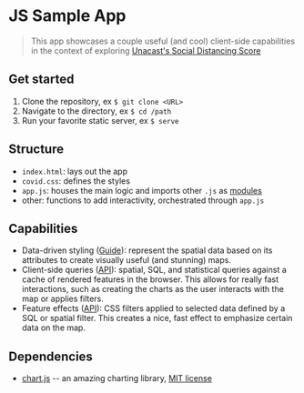 # JS Sample App
> This app showcases a couple useful (and cool) client-side capabilities in the context of exploring [Unacast's Social Distancing Score](https://www.arcgis.com/home/item.html?id=ab72fb3e9bf24d9594f0b942718bffeb)

## Get started

1. Clone the repository, ex `$ git clone <URL>`
2. Navigate to the directory, ex `$ cd /path`
3. Run your favorite static server, ex `$ serve`

## Structure

* `index.html`: lays out the app
* `covid.css`: defines the styles
* `app.js`: houses the main logic and imports other `.js` as [modules](https://developer.mozilla.org/en-US/docs/Web/JavaScript/Guide/Modules)
* other: functions to add interactivity, orchestrated through `app.js`

## Capabilities

* Data-driven styling ([Guide](https://developers.arcgis.com/javascript/latest/guide/visualization-overview/)): represent the spatial data based on its attributes to create visually useful (and stunning) maps.
* Client-side queries ([API](https://developers.arcgis.com/javascript/latest/api-reference/esri-views-layers-FeatureLayerView.html#queryFeatures)): spatial, SQL, and statistical queries against a cache of rendered features in the browser. This allows for really fast interactions, such as creating the charts as the user interacts with the map or applies filters.
* Feature effects ([API](https://developers.arcgis.com/javascript/latest/api-reference/esri-views-layers-support-FeatureEffect.html)): CSS filters applied to selected data defined by a SQL or spatial filter. This creates a nice, fast effect to emphasize certain data on the map.

## Dependencies

* [chart.js](https://www.chartjs.org/) -- an amazing charting library, [MIT license](https://www.chartjs.org/docs/latest/notes/license.html)